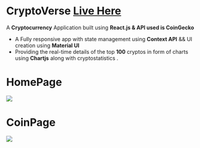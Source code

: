 # CryptoVerse [Live Here](https://crypto-verse02.netlify.app/)
A **Cryptocurrency** Application built using **React.js & API used is CoinGecko** 
- A Fully responsive app with state management using **Context API**  &&  UI creation using  **Material UI** 
- Providing the real-time details of the top **100** cryptos in form of charts using **Chartjs** along with cryptostatistics . 
# HomePage
<img src="client/src/images/1.png" >

# CoinPage
<img src="client/src/images/2.png" >
